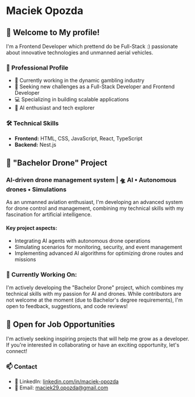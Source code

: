 # Maciek Opozda

## 👋 Welcome to My profile!

I'm a Frontend Developer which prettend do be Full-Stack :) passionate about innovative technologies and unmanned aerial vehicles.

### 💼 Professional Profile

- 🎰 Currently working in the dynamic gambling industry
- 🚀 Seeking new challenges as a Full-Stack Developer and Frontend Developer
- 💻 Specializing in building scalable applications
- 🤖 AI enthusiast and tech explorer

### 🛠️ Technical Skills

- **Frontend:** HTML, CSS, JavaScript, React, TypeScript
- **Backend:** Nest.js

## 🚁 "Bachelor Drone" Project

### AI-driven drone management system | 🛸 AI • Autonomous drones • Simulations

As an unmanned aviation enthusiast, I'm developing an advanced system for drone control and management, combining my technical skills with my fascination for artificial intelligence.

#### Key project aspects:

- Integrating AI agents with autonomous drone operations
- Simulating scenarios for monitoring, security, and event management
- Implementing advanced AI algorithms for optimizing drone routes and missions

### 🔬 Currently Working On:

I'm actively developing the "Bachelor Drone" project, which combines my technical skills with my passion for AI and drones. While contributors are not welcome at the moment (due to Bachelor's degree requirements), I'm open to feedback, suggestions, and code reviews!

## 💼 Open for Job Opportunities

I'm actively seeking inspiring projects that will help me grow as a developer. If you're interested in collaborating or have an exciting opportunity, let's connect!

### 📫 Contact

- 💼 LinkedIn: [linkedin.com/in/maciek-opozda](https://www.linkedin.com/in/maciek-opozda/)
- 📧 Email: maciek29.opozda@gmail.com
